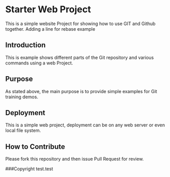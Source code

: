 # Starter Web Project

This is a simple website Project for showing how to use GIT and Github together. Adding a line for rebase example

## Introduction

This is example shows different parts of the Git repository and various commands using a web Project.

## Purpose

As stated above, the main purpose is to provide simple examples for Git training demos.

## Deployment

This is a simple web project, deployment can be on any web server or even local file system.

## How to Contribute

Please fork this repository and then issue Pull Request for review.

###Copyright
test.test
